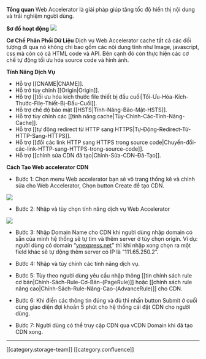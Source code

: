  **Tổng quan** Web Accelerator là giải pháp giúp tăng tốc độ hiển thị nội dung và trải nghiệm người dùng.

 **Sơ đồ hoạt động** ![](images/storage/)

 **Cơ Chế Phân Phối Dữ Liệu** Dịch vụ Web Accelerator cache tất cả các đối tượng đi qua nó không chỉ bao gồm các nội dung tĩnh như Image, javascript, css mà còn có cả HTML code và API. Bên cạnh đó còn thực hiện các cơ chế tự động tối ưu hóa source code và hình ảnh.

 **Tính Năng Dịch Vụ** 
* Hỗ trợ [[CNAME|CNAME]].
* Hỗ trở tùy chỉnh [[Origin|Origin]].
* Hỗ trợ [[tối ưu hóa kích thước file thiết bị đầu cuối|Tối-Ưu-Hóa-Kích-Thước-File-Thiết-Bị-Đầu-Cuối]].
* Hỗ trợ chế độ bảo mật [[HSTS|Tính-Năng-Bảo-Mật-HSTS]].
* Hỗ trợ tùy chỉnh các [[tính năng cache|Tùy-Chỉnh-Các-Tính-Năng-Cache]].
* Hỗ trợ [[tự động redirect từ HTTP sang HTTPS|Tự-Động-Redirect-Từ-HTTP-Sang-HTTPS]].
* Hỗ trợ [[đổi các link HTTP sang HTTPS trong source code|Chuyển-đổi-các-link-HTTP-sang-HTTPS-trong-source-code]].
* Hỗ trợ [[chỉnh sửa CDN đã tạo|Chỉnh-Sửa-CDN-Đã-Tạo]].

 **Cách Tạo Web accelerator CDN** 
* Bước 1: Chọn menu Web accelerator bạn sẽ vô trang thống kê và chỉnh sửa cho Web Accelerator, Chọn button Create để tạo CDN.

![](images/storage/image2023-8-15_11-31-56.png)


* Bước 2: Nhập và tùy chọn tính năng dịch vụ Web Accelerator

![](images/storage/image2023-8-15_11-32-23.png)


* Bước 3: Nhập Domain Name cho CDN khi người dùng nhập domain có sẵn của mình hệ thống sẽ tự tìm và thêm server ở tùy chọn origin. Ví dụ: người dùng có domain “[vnexpress.net](http://vnexpress.net)” thì khi nhập xong chọn ra một field khác sẽ tự dộng thêm server có IP là “111.65.250.2”.


* Bước 4: Nhập và tùy chỉnh các tính năng dịch vụ.
* Bước 5: Tùy theo người dùng yêu cầu nhập thông [[tin chính sách rule cơ bản|Chính-Sách-Rule-Cơ-Bản-(PageRule)]] hoặc [[chính sách rule nâng cao|Chính-Sách-Rule-Nâng-Cao-(AdvanceRule)]] cho CDN.
* Bước 6: Khi điền các thông tin đúng và đủ thì nhấn button Submit ở cuối cùng giao diện đợi khoản 5 phút cho hệ thống cái đặt CDN cho người dùng.
* Bước 7: Người dùng có thể truy cập CDN qua vCDN Domain khi đã tạo CDN xong.



*****

[[category.storage-team]] 
[[category.confluence]] 

